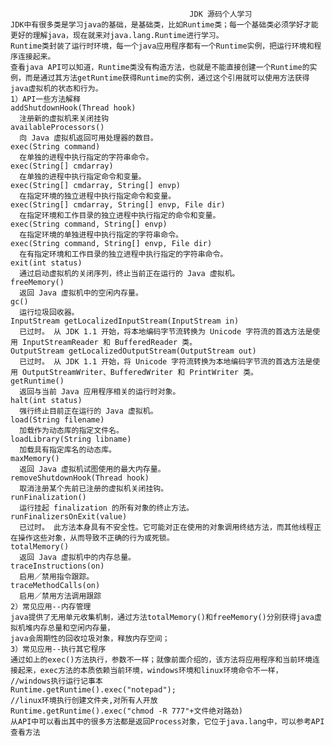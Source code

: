                                             JDK 源码个人学习
	JDK中有很多类是学习java的基础，是基础类，比如Runtime类；每一个基础类必须学好才能更好的理解java，现在就来对java.lang.Runtime进行学习。
	Runtime类封装了运行时环境，每一个java应用程序都有一个Runtime实例，把运行环境和程序连接起来。
	查看java API可以知道，Runtime类没有构造方法，也就是不能直接创建一个Runtime的实例，而是通过其方法getRuntime获得Runtime的实例，通过这个引用就可以使用方法获得java虚拟机的状态和行为。
	1）API一些方法解释
	addShutdownHook(Thread hook) 
      注册新的虚拟机来关闭挂钩
	availableProcessors() 
      向 Java 虚拟机返回可用处理器的数目。 
    exec(String command) 
      在单独的进程中执行指定的字符串命令。 
    exec(String[] cmdarray) 
      在单独的进程中执行指定命令和变量。 
    exec(String[] cmdarray, String[] envp) 
      在指定环境的独立进程中执行指定命令和变量。 
    exec(String[] cmdarray, String[] envp, File dir) 
      在指定环境和工作目录的独立进程中执行指定的命令和变量。 
    exec(String command, String[] envp) 
      在指定环境的单独进程中执行指定的字符串命令。 
    exec(String command, String[] envp, File dir) 
      在有指定环境和工作目录的独立进程中执行指定的字符串命令。 
    exit(int status) 
      通过启动虚拟机的关闭序列，终止当前正在运行的 Java 虚拟机。 
    freeMemory() 
      返回 Java 虚拟机中的空闲内存量。 
    gc() 
      运行垃圾回收器。 
    InputStream getLocalizedInputStream(InputStream in) 
      已过时。 从 JDK 1.1 开始，将本地编码字节流转换为 Unicode 字符流的首选方法是使用 InputStreamReader 和 BufferedReader 类。 
    OutputStream getLocalizedOutputStream(OutputStream out) 
      已过时。 从 JDK 1.1 开始，将 Unicode 字符流转换为本地编码字节流的首选方法是使用 OutputStreamWriter、BufferedWriter 和 PrintWriter 类。 
    getRuntime() 
      返回与当前 Java 应用程序相关的运行时对象。 
    halt(int status) 
      强行终止目前正在运行的 Java 虚拟机。 
    load(String filename) 
      加载作为动态库的指定文件名。 
    loadLibrary(String libname) 
      加载具有指定库名的动态库。 
    maxMemory() 
      返回 Java 虚拟机试图使用的最大内存量。 
    removeShutdownHook(Thread hook) 
      取消注册某个先前已注册的虚拟机关闭挂钩。 
    runFinalization() 
      运行挂起 finalization 的所有对象的终止方法。 
    runFinalizersOnExit(value) 
      已过时。 此方法本身具有不安全性。它可能对正在使用的对象调用终结方法，而其他线程正在操作这些对象，从而导致不正确的行为或死锁。 
    totalMemory() 
      返回 Java 虚拟机中的内存总量。 
    traceInstructions(on) 
      启用／禁用指令跟踪。 
    traceMethodCalls(on) 
      启用／禁用方法调用跟踪
	2）常见应用--内存管理
	java提供了无用单元收集机制，通过方法totalMemory()和freeMemory()分别获得java虚拟机堆内存总量和空闲内存量，
	java会周期性的回收垃圾对象，释放内存空间；
	3）常见应用--执行其它程序
	通过如上的exec()方法执行，参数不一样；就像前面介绍的，该方法将应用程序和当前环境连接起来，exec方法的本质依赖当前环境，windows环境和linux环境命令不一样，
	//windows执行运行记事本
	Runtime.getRuntime().exec("notepad");
	//linux环境执行创建文件夹,对所有人开放
	Runtime.getRuntime().exec("chmod -R 777"+文件绝对路劲)
	从API中可以看出其中的很多方法都是返回Process对象，它位于java.lang中，可以参考API查看方法 